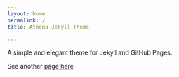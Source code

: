 ```yaml
---
layout: home
permalink: /
title: Athena Jekyll Theme

---
```

A simple and elegant theme for Jekyll and GitHub Pages.

See another [page here](/test)
